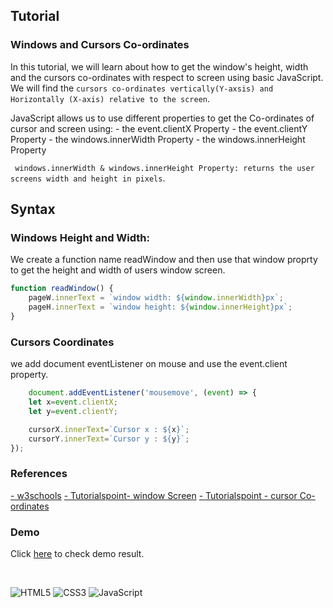 ## Tutorial

### Windows and Cursors Co-ordinates


In this tutorial, we will learn about how to get the window's height, width and the cursors co-ordinates with respect to screen using basic JavaScript. We will find the ```cursors co-ordinates vertically(Y-axsis) and Horizontally (X-axis) relative to the screen```.

JavaScript allows us to use different properties to get the Co-ordinates of cursor and screen using:
    - the event.clientX Property
    - the event.clientY Property
    - the windows.innerWidth Property
    - the windows.innerHeight Property

``` windows.innerWidth & windows.innerHeight Property: returns the user screens width and height in pixels```.
## Syntax
### Windows Height and Width:
We create a function name readWindow and then use that window proprty to get the height and width of users window screen.
```javascript
function readWindow() {
    pageW.innerText = `window width: ${window.innerWidth}px`;
    pageH.innerText = `window height: ${window.innerHeight}px`;
}
```

### Cursors Coordinates
we add document eventListener on mouse and use the event.client property.
```javascript
    document.addEventListener('mousemove', (event) => {
    let x=event.clientX;
    let y=event.clientY;

    cursorX.innerText=`Cursor x : ${x}`;
    cursorY.innerText=`Cursor y : ${y}`;
});
```
### References
[- w3schools](https://www.w3schools.com/jsref/prop_win_innerheight.asp)
[- Tutorialspoint- window Screen](https://www.tutorialspoint.com/javascript-javascript-bom-window-screen)
[- Tutorialspoint - cursor Co-ordinates](https://www.tutorialspoint.com/How-to-find-the-coordinates-of-the-cursor-relative-to-the-screen-with-JavaScript)

### Demo
Click [here](https://mrkunalmittal.github.io/Tutorial-window-and-cursor-Co-ordinates/) to check demo result.

<br />

![HTML5](https://img.shields.io/badge/html5-%23E34F26.svg?style=for-the-badge&logo=html5&logoColor=white)
![CSS3](https://img.shields.io/badge/css3-%231572B6.svg?style=for-the-badge&logo=css3&logoColor=white)
![JavaScript](https://img.shields.io/badge/javascript-%23323330.svg?style=for-the-badge&logo=javascript&logoColor=%23F7DF1E)